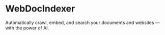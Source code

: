 # WebDocIndexer
Automatically crawl, embed, and search your documents and websites — with the power of AI.
